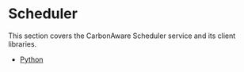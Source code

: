 # Scheduler

This section covers the CarbonAware Scheduler service and its client libraries.

- [Python](python/index.md)
